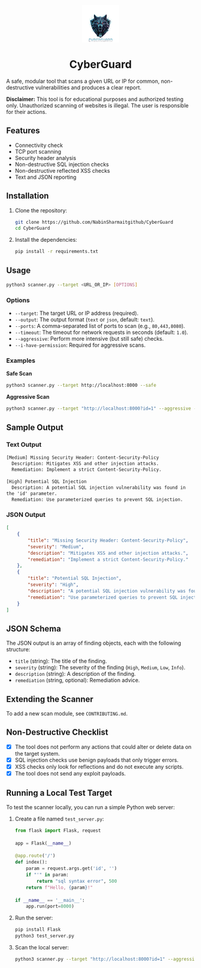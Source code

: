 <p align="center">
<img src='templates/cyber.png' style="height:100px;width:100px;" >
</p>
<h1 align=center>CyberGuard</h1>

A safe, modular tool that scans a given URL or IP for common, non-destructive vulnerabilities and produces a clear report.

**Disclaimer:** This tool is for educational purposes and authorized testing only. Unauthorized scanning of websites is illegal. The user is responsible for their actions.

## Features

-   Connectivity check
-   TCP port scanning
-   Security header analysis
-   Non-destructive SQL injection checks
-   Non-destructive reflected XSS checks
-   Text and JSON reporting

## Installation

1.  Clone the repository:

    ```bash
    git clone https://github.com/NabinSharmaitgithub/CyberGuard
    cd CyberGuard
    ```

2.  Install the dependencies:

    ```bash
    pip install -r requirements.txt
    ```

## Usage

```bash
python3 scanner.py --target <URL_OR_IP> [OPTIONS]
```

### Options

-   `--target`: The target URL or IP address (required).
-   `--output`: The output format (`text` or `json`, default: `text`).
-   `--ports`: A comma-separated list of ports to scan (e.g., `80,443,8080`).
-   `--timeout`: The timeout for network requests in seconds (default: `1.0`).
-   `--aggressive`: Perform more intensive (but still safe) checks.
-   `--i-have-permission`: Required for aggressive scans.

### Examples

**Safe Scan**

```bash
python3 scanner.py --target http://localhost:8000 --safe
```

**Aggressive Scan**

```bash
python3 scanner.py --target "http://localhost:8000?id=1" --aggressive --i-have-permission
```

## Sample Output

### Text Output

```
[Medium] Missing Security Header: Content-Security-Policy
  Description: Mitigates XSS and other injection attacks.
  Remediation: Implement a strict Content-Security-Policy.

[High] Potential SQL Injection
  Description: A potential SQL injection vulnerability was found in the 'id' parameter.
  Remediation: Use parameterized queries to prevent SQL injection.
```

### JSON Output

```json
[
    {
        "title": "Missing Security Header: Content-Security-Policy",
        "severity": "Medium",
        "description": "Mitigates XSS and other injection attacks.",
        "remediation": "Implement a strict Content-Security-Policy."
    },
    {
        "title": "Potential SQL Injection",
        "severity": "High",
        "description": "A potential SQL injection vulnerability was found in the 'id' parameter.",
        "remediation": "Use parameterized queries to prevent SQL injection."
    }
]
```

## JSON Schema

The JSON output is an array of finding objects, each with the following structure:

-   `title` (string): The title of the finding.
-   `severity` (string): The severity of the finding (`High`, `Medium`, `Low`, `Info`).
-   `description` (string): A description of the finding.
-   `remediation` (string, optional): Remediation advice.

## Extending the Scanner

To add a new scan module, see `CONTRIBUTING.md`.

## Non-Destructive Checklist

-   [x] The tool does not perform any actions that could alter or delete data on the target system.
-   [x] SQL injection checks use benign payloads that only trigger errors.
-   [x] XSS checks only look for reflections and do not execute any scripts.
-   [x] The tool does not send any exploit payloads.

## Running a Local Test Target

To test the scanner locally, you can run a simple Python web server:

1.  Create a file named `test_server.py`:

    ```python
    from flask import Flask, request

    app = Flask(__name__)

    @app.route('/')
    def index():
        param = request.args.get('id', '')
        if "'" in param:
            return "sql syntax error", 500
        return f"Hello, {param}!"

    if __name__ == '__main__':
        app.run(port=8000)
    ```

2.  Run the server:

    ```bash
    pip install Flask
    python3 test_server.py
    ```

3.  Scan the local server:

    ```bash
    python3 scanner.py --target "http://localhost:8000?id=1" --aggressive --i-have-permission
    ```
